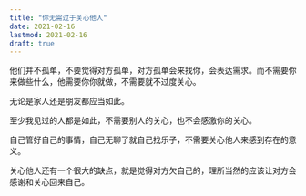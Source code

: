 ```yaml
---
title: "你无需过于关心他人"
date: 2021-02-16
lastmod: 2021-02-16
draft: true
---
```


他们并不孤单，不要觉得对方孤单，对方孤单会来找你，会表达需求。而不需要你来做些什么，他需要你你就做，不需要就不过度关心。

无论是家人还是朋友都应当如此。

至少我见过的人都是如此，不需要别人的关心，也不会感激你的关心。

自己管好自己的事情，自己无聊了就自己找乐子，不需要关心他人来感到存在的意义。

关心他人还有一个很大的缺点，就是觉得对方欠自己的，理所当然的应该让对方会感谢和关心回来自己。
